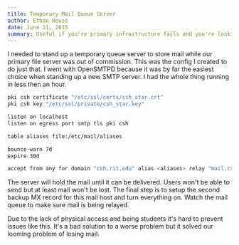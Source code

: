 ```yaml
---
title: Temporary Mail Queue Server
author: Ethan House
date: June 21, 2015
summary: Useful if you're primary infrastructure fails and you're looking at days of downtime. This will accept any and all mail at this moment and will feed it back into your mailserver once it's back online. This should be a last resort and only used if losing mail is a possibility. 
---
```


I needed to stand up a temporary queue server to store mail while our primary
file server was out of commission. This was the config I created to do just
that. I went with OpenSMTPD because it was by far the easiest choice when
standing up a new SMTP server. I had the whole thing running in less then an
hour.

``` bash
pki csh certificate "/etc/ssl/certs/csh_star.crt"
pki csh key "/etc/ssl/private/csh_star.key"

listen on localhost
listen on egress port smtp tls pki csh

table aliases file:/etc/mail/aliases

bounce-warn 7d
expire 30d

accept from any for domain "csh.rit.edu" alias <aliases> relay "mail.csh.rit.edu"
```

The server will hold the mail until it can be delivered. Users won't be able to
send but at least mail won't be lost. The final step is to setup the second
backup MX record for this mail host and turn everything on. Watch the mail queue
to make sure mail is being relayed.

Due to the lack of physical access and being students it's hard to prevent
issues like this. It's a bad solution to a worse problem but it solved our
looming problem of losing mail.
